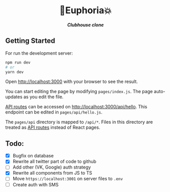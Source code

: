 <h1 align="center">🚀Euphoria💥</h1>

<div align="center">
  <b>
    <i>Clubhouse clone</i>
  </b>
</div>

## Getting Started

For run the development server:

```bash
npm run dev
# or
yarn dev
```

Open [http://localhost:3000](http://localhost:3000) with your browser to see the result.

You can start editing the page by modifying `pages/index.js`. The page auto-updates as you edit the file.

[API routes](https://nextjs.org/docs/api-routes/introduction) can be accessed on [http://localhost:3000/api/hello](http://localhost:3000/api/hello). This endpoint can be edited in `pages/api/hello.js`.

The `pages/api` directory is mapped to `/api/*`. Files in this directory are treated as [API routes](https://nextjs.org/docs/api-routes/introduction) instead of React pages.


## Todo:
- [x] Bugfix on database
- [x] Rewrite all twitter part of code to github
- [ ] Add other (VK, Google) auth strategy
- [x] Rewrite all components from JS to TS
- [ ] Move `https://localhost:3001` on server files to `.env`
- [ ] Create auth with SMS
